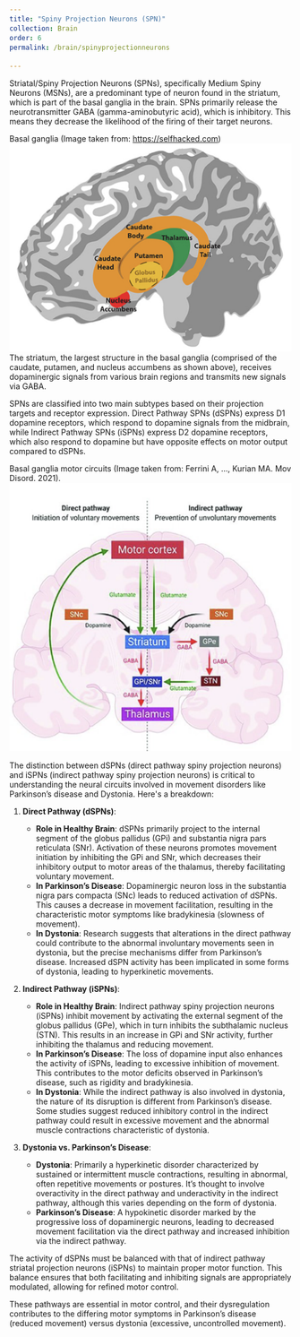 ```yaml
---
title: "Spiny Projection Neurons (SPN)"
collection: Brain
order: 6
permalink: /brain/spinyprojectionneurons  

---
```


Striatal/Spiny Projection Neurons (SPNs), specifically Medium Spiny Neurons (MSNs), are a predominant type of neuron found in the striatum, which is part of the basal ganglia in the brain. SPNs primarily release the neurotransmitter GABA (gamma-aminobutyric acid), which is inhibitory. This means they decrease the likelihood of the firing of their target neurons.  

Basal ganglia (Image taken from: https://selfhacked.com)  
![Basal Ganglia](/images/basal_ganglia.png)
The striatum, the largest structure in the basal ganglia (comprised of the caudate, putamen, and nucleus accumbens as shown above), receives dopaminergic signals from various brain regions and transmits new signals via GABA.  
 
SPNs are classified into two main subtypes based on their projection targets and receptor expression. Direct Pathway SPNs (dSPNs) express D1 dopamine receptors, which respond to dopamine signals from the midbrain, while Indirect Pathway SPNs (iSPNs) express D2 dopamine receptors, which also respond to dopamine but have opposite effects on motor output compared to dSPNs.  

Basal ganglia motor circuits (Image taken from: Ferrini A, ..., Kurian MA. Mov Disord. 2021).  
![Brain circuits](/images/SPN.png)

The distinction between dSPNs (direct pathway spiny projection neurons) and iSPNs (indirect pathway spiny projection neurons) is critical to understanding the neural circuits involved in movement disorders like Parkinson’s disease and Dystonia. Here's a breakdown:

1. **Direct Pathway (dSPNs)**:
   - **Role in Healthy Brain**: dSPNs primarily project to the internal segment of the globus pallidus (GPi) and substantia nigra pars reticulata (SNr). Activation of these neurons promotes movement initiation by inhibiting the GPi and SNr, which decreases their inhibitory output to motor areas of the thalamus, thereby facilitating voluntary movement.
   - **In Parkinson’s Disease**: Dopaminergic neuron loss in the substantia nigra pars compacta (SNc) leads to reduced activation of dSPNs. This causes a decrease in movement facilitation, resulting in the characteristic motor symptoms like bradykinesia (slowness of movement).
   - **In Dystonia**: Research suggests that alterations in the direct pathway could contribute to the abnormal involuntary movements seen in dystonia, but the precise mechanisms differ from Parkinson’s disease. Increased dSPN activity has been implicated in some forms of dystonia, leading to hyperkinetic movements.

2. **Indirect Pathway (iSPNs)**:
   - **Role in Healthy Brain**: Indirect pathway spiny projection neurons (iSPNs) inhibit movement by activating the external segment of the globus pallidus (GPe), which in turn inhibits the subthalamic nucleus (STN). This results in an increase in GPi and SNr activity, further inhibiting the thalamus and reducing movement.
   - **In Parkinson’s Disease**: The loss of dopamine input also enhances the activity of iSPNs, leading to excessive inhibition of movement. This contributes to the motor deficits observed in Parkinson’s disease, such as rigidity and bradykinesia.
   - **In Dystonia**: While the indirect pathway is also involved in dystonia, the nature of its disruption is different from Parkinson’s disease. Some studies suggest reduced inhibitory control in the indirect pathway could result in excessive movement and the abnormal muscle contractions characteristic of dystonia.

3. **Dystonia vs. Parkinson’s Disease**:
   - **Dystonia**: Primarily a hyperkinetic disorder characterized by sustained or intermittent muscle contractions, resulting in abnormal, often repetitive movements or postures. It’s thought to involve overactivity in the direct pathway and underactivity in the indirect pathway, although this varies depending on the form of dystonia.
   - **Parkinson’s Disease**: A hypokinetic disorder marked by the progressive loss of dopaminergic neurons, leading to decreased movement facilitation via the direct pathway and increased inhibition via the indirect pathway.

The activity of dSPNs must be balanced with that of indirect pathway striatal projection neurons (iSPNs) to maintain proper motor function. This balance ensures that both facilitating and inhibiting signals are appropriately modulated, allowing for refined motor control.

These pathways are essential in motor control, and their dysregulation contributes to the differing motor symptoms in Parkinson’s disease (reduced movement) versus dystonia (excessive, uncontrolled movement).
